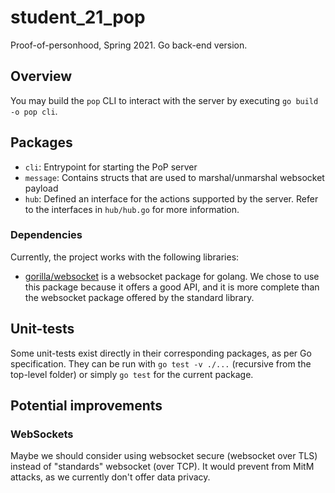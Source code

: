 # student_21_pop
Proof-of-personhood, Spring 2021. Go back-end version.

## Overview

You may build the `pop` CLI to interact with the server by executing `go build -o pop cli`.

## Packages

- `cli`: Entrypoint for starting the PoP server
- `message`: Contains structs that are used to marshal/unmarshal websocket payload
- `hub`: Defined an interface for the actions supported by the server. Refer to the interfaces in `hub/hub.go` for more information.


### Dependencies
Currently, the project works with the following libraries:
* [gorilla/websocket](https://github.com/gorilla/websocket) is a websocket package for golang. We chose to use this 
package because it offers a good API, and it is more complete than the websocket package offered by the standard library.


## Unit-tests
Some unit-tests exist directly in their corresponding packages, as per Go specification. They can be run with `go test -v ./...` (recursive from the top-level folder) or simply `go test` for the current package.


## Potential improvements

### WebSockets
Maybe we should consider using websocket secure (websocket over TLS) instead of "standards" websocket (over TCP). It 
would prevent from MitM attacks, as we currently don't offer data privacy.
